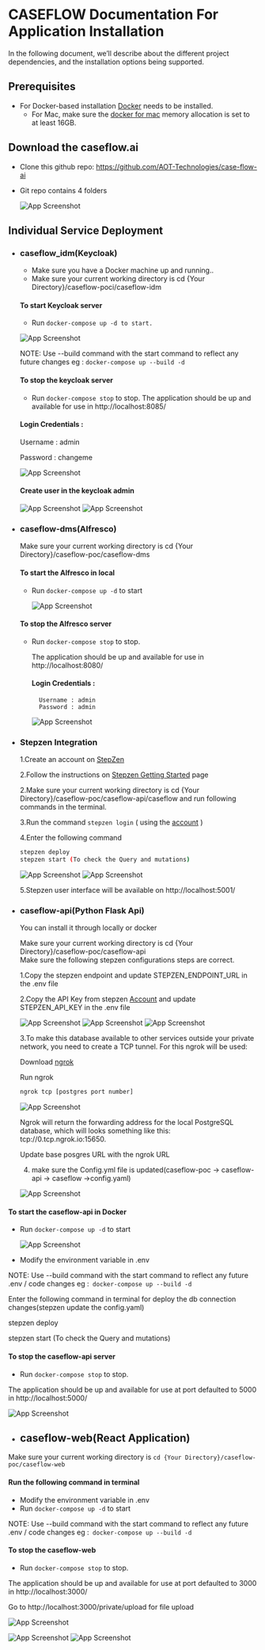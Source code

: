 

# CASEFLOW Documentation For Application Installation

In the following document, we’ll describe about the different project dependencies, and the installation options being supported.


## Prerequisites
- For Docker-based installation [Docker](https://www.docker.com/) needs to be installed.
    + For Mac, make sure the [docker for mac](https://docs.docker.com/desktop/get-started/#resources) memory allocation is set to at least 16GB.


## Download the caseflow.ai
- Clone this github repo: https://github.com/AOT-Technologies/case-flow-ai
- Git repo contains 4 folders 

    ![App Screenshot](https://github.com/AOT-Technologies/case-flow-ai/blob/staging/development/.images/folder-structure-caseflow.png)
        
    

## Individual Service Deployment
- ### caseflow_idm(Keycloak)
    - Make sure you have a Docker machine up and running.. 
    - Make sure your current working directory is cd {Your Directory}/caseflow-poci/caseflow-idm
    #### To start Keycloak server     
    - Run  `docker-compose up -d to start.`
    
     ![App Screenshot](https://github.com/AOT-Technologies/case-flow-ai/blob/staging/development/.images/keyclock.png)
    
    NOTE: Use --build command with the start command to reflect any future changes eg : `docker-compose up --build -d`

    #### To stop the keycloak server
    - Run `docker-compose stop` to stop.
    The application should be up and available for use in http://localhost:8085/

    #### Login Credentials :

    Username : admin 

    Password : changeme

    ![App Screenshot](https://github.com/AOT-Technologies/case-flow-ai/blob/staging/development/.images/kclogin.png)

    #### Create user in the keycloak admin 
    
    ![App Screenshot](https://github.com/AOT-Technologies/case-flow-ai/blob/staging/development/.images/adduser.png)
    ![App Screenshot](https://github.com/AOT-Technologies/case-flow-ai/blob/staging/development/.images/passwordset.png)
    

- ### caseflow-dms(Alfresco)
    Make sure your current working directory is cd {Your Directory}/caseflow-poc/caseflow-dms
    
   #### To start the Alfresco in local
    - Run `docker-compose up -d` to start

        ![App Screenshot](https://github.com/AOT-Technologies/case-flow-ai/blob/staging/development/.images/dms.png)
    #### To stop the Alfresco server
    - Run `docker-compose stop` to stop.    

        The application should be up and available for use in http://localhost:8080/
    
        #### Login Credentials : 
            Username : admin
            Password : admin

        ![App Screenshot](https://github.com/AOT-Technologies/case-flow-ai/blob/staging/development/.images/alfresco.png)



- ### Stepzen Integration
    1.Create an account on [StepZen](https://stepzen.com/)

    2.Follow the instructions on [Stepzen Getting Started](https://stepzen.com/getting-started) page

    2.Make sure your current working directory is cd {Your Directory}/caseflow-poc/caseflow-api/caseflow and run following commands in the terminal.

    3.Run the command  `stepzen login` ( using the [account]( https://dashboard.stepzen.com/account) )



    4.Enter the following command  

    ```bash
    stepzen deploy
    stepzen start (To check the Query and mutations)
    ``` 
    ![App Screenshot](https://github.com/AOT-Technologies/case-flow-ai/blob/staging/development/.images/stepzen1.png)
    ![App Screenshot](https://github.com/AOT-Technologies/case-flow-ai/blob/staging/development/.images/stepzen2.png)




    5.Stepzen user interface will be available on http://localhost:5001/



- ### caseflow-api(Python Flask Api) 
    You can install it through locally or docker

    Make sure your current working directory is cd {Your Directory}/caseflow-poc/caseflow-api      
    Make sure the following stepzen configurations steps are correct.

   

    1.Copy the stepzen endpoint and update STEPZEN_ENDPOINT_URL in the .env file 

    2.Copy the API Key from stepzen [Account](https://dashboard.stepzen.com/account) and update   STEPZEN_API_KEY  in the .env file

    ![App Screenshot](https://github.com/AOT-Technologies/case-flow-ai/blob/staging/development/.images/stepzen-env-config.png)
    ![App Screenshot](https://github.com/AOT-Technologies/case-flow-ai/blob/staging/development/.images/stepzen-api-auth.png)
    ![App Screenshot](https://github.com/AOT-Technologies/case-flow-ai/blob/staging/development/.images/stepzen-endpoint-url.png)
   

    3.To make this database available to other services outside your private network, you need to create a TCP tunnel. For this ngrok will be used:

    Download [ngrok](https://ngrok.com/)

    Run ngrok 

    ```bash
    ngrok tcp [postgres port number]
    ```

    ![App Screenshot](https://github.com/AOT-Technologies/case-flow-ai/blob/staging/development/.images/ngrok.png)
    

    Ngrok will return the forwarding address for the local PostgreSQL database, which will looks something like this: tcp://0.tcp.ngrok.io:15650.

    Update base posgres URL with the ngrok URL

    4. make sure the Config.yml file is updated(caseflow-poc -> caseflow-api -> caseflow ->config.yaml)

    ![App Screenshot](https://github.com/AOT-Technologies/case-flow-ai/blob/staging/development/.images/stepzen-config.png)
    

 #### To start the caseflow-api in Docker

- Run `docker-compose up -d` to start
    

    ![App Screenshot](https://github.com/AOT-Technologies/case-flow-ai/blob/staging/development/.images/case-flow-api-python.png)

    
- Modify the environment variable in .env

NOTE: Use --build command with the start command to reflect any future .env / code changes eg :` docker-compose up --build -d`

Enter the following command in terminal for deploy the db connection changes(stepzen update the config.yaml)

stepzen deploy

stepzen start (To check the Query and mutations)

#### To stop the caseflow-api server
- Run `docker-compose stop` to stop. 

The application should be up and available for use at port defaulted to 5000 in http://localhost:5000/

  ![App Screenshot](https://github.com/AOT-Technologies/case-flow-ai/blob/staging/development/.images/case-flow-api-port5000.png)
    






- ## caseflow-web(React Application)

Make sure your current working directory is `cd {Your Directory}/caseflow-poc/caseflow-web`

#### Run the following command in terminal

- Modify the environment variable in .env
- Run `docker-compose up -d` to start

NOTE: Use --build command with the start command to reflect any future .env / code changes eg :` docker-compose up --build -d`

 #### To stop the caseflow-web
- Run `docker-compose stop` to stop. 




The application should be up and available for use at port defaulted to 3000 in http://localhost:3000/

Go to http://localhost:3000/private/upload for file upload

![App Screenshot](https://github.com/AOT-Technologies/case-flow-ai/blob/staging/development/.images/upload%20success.png)

![App Screenshot](https://github.com/AOT-Technologies/case-flow-ai/blob/staging/development/.images/update.png)
![App Screenshot](https://github.com/AOT-Technologies/case-flow-ai/blob/staging/development/.images/downloads.png)






    
